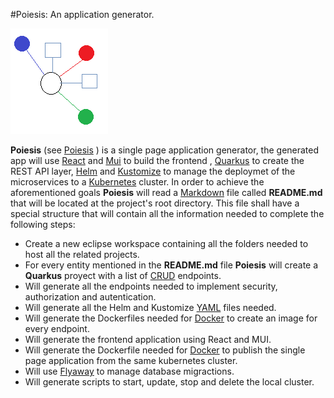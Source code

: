 #Poiesis: An application generator.

![Poiesis](poiesis.png "Poiesis")

__Poiesis__ (see [Poiesis](https://en.wikipedia.org/wiki/Poiesis) ) is a single page application generator, the generated app will use [React](https://en.wikipedia.org/wiki/React_(JavaScript_library)) and [Mui](https://mui.com/) to build the frontend , [Quarkus](https://en.wikipedia.org/wiki/Quarkus) to create the REST API layer, [Helm](https://helm.sh/) and [Kustomize](https://kustomize.io/) to  manage the deploymet of the microservices to a [Kubernetes](https://en.wikipedia.org/wiki/Kubernetes) cluster.
In order to achieve the aforementioned goals __Poiesis__ will read a [Markdown](https://en.wikipedia.org/wiki/Markdown) file called __README.md__ that will be located at the project's root directory. This file shall have a special structure that will contain all the information needed to complete the following steps:

* Create a new eclipse workspace containing all the folders needed to host all the related projects.
* For every entity mentioned in the __README.md__ file __Poiesis__ will create a __Quarkus__ proyect with a list of  [CRUD](https://en.wikipedia.org/wiki/Create,_read,_update_and_delete) endpoints.
* Will generate all the endpoints needed to implement security, authorization and autentication.
* Will generate all the Helm and Kustomize [YAML](https://en.wikipedia.org/wiki/YAML) files needed.
* Will generate the Dockerfiles needed for [Docker](https://www.docker.com/) to create an image for every endpoint.
* Will generate the frontend application using React and MUI.
* Will generate the Dockerfile needed for [Docker](https://www.docker.com/) to publish the single page application from the same kubernetes cluster.
* Will use [Flyaway](https://flywaydb.org/) to manage database migractions.
* Will generate scripts to start, update, stop and delete the local cluster. 

